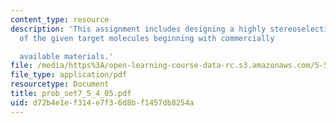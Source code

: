 ```yaml
---
content_type: resource
description: 'This assignment includes designing a highly stereoselective synthesis
  of the given target molecules beginning with commercially

  available materials.'
file: /media/https%3A/open-learning-course-data-rc.s3.amazonaws.com/5-512-synthetic-organic-chemistry-ii-spring-2005/d72b4e1ef314e7f36d8bf1457db8254a_prob_set7_5_4_05.pdf
file_type: application/pdf
resourcetype: Document
title: prob_set7_5_4_05.pdf
uid: d72b4e1e-f314-e7f3-6d8b-f1457db8254a
---
```

